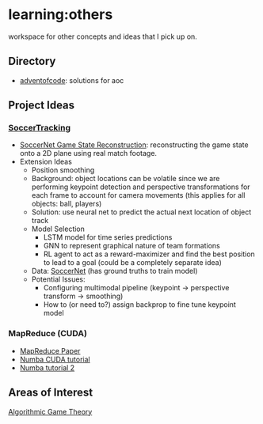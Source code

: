 # learning:others
workspace for other concepts and ideas that I pick up on.

## Directory
- [adventofcode](https://github.com/xynlophyl/adventofcode): solutions for aoc

## Project Ideas
### [SoccerTracking](https://github.com/xynlophyl/soccertracking)
- [SoccerNet Game State Reconstruction](https://arxiv.org/pdf/2404.11335): reconstructing the game state onto a 2D plane using real match footage. 
- Extension Ideas
    - Position smoothing 
    - Background: object locations can be volatile since we are performing keypoint detection and perspective transformations for each frame to account for camera movements (this applies for all objects: ball, players) 
    - Solution: use neural net to predict the actual next location of object track 
    - Model Selection
      - LSTM model for time series predictions 
      - GNN to represent graphical nature of team formations 
      - RL agent to act as a reward-maximizer and find the best position to lead to a goal (could be a completely separate idea) 
    - Data: [SoccerNet](https://huggingface.co/datasets/SoccerNet/SN-GSR-2024/tree/main) (has ground truths to train model) 
    - Potential Issues: 
      - Configuring multimodal pipeline (keypoint -> perspective transform -> smoothing)
      - How to (or need to?) assign backprop to fine tune keypoint model
### MapReduce (CUDA)
- [MapReduce Paper](https://static.googleusercontent.com/media/research.google.com/en//archive/mapreduce-osdi04.pdf)
- [Numba CUDA tutorial](https://colab.research.google.com/github/NVIDIA/accelerated-computing-hub/blob/main/gpu-python-tutorial/2.0_Numba.ipynb?authuser=1#scrollTo=9723dc8a-9627-442f-becc-3d9fc5423096)
- [Numba tutorial 2](https://colab.research.google.com/github/NVIDIA/accelerated-computing-hub/blob/main/gpu-python-tutorial/3.0_Numba_gauss.ipynb#scrollTo=21fd0189-6e1a-49d1-972f-dc0e411548e4)

## Areas of Interest
[Algorithmic Game Theory](https://www.cs.cmu.edu/~sandholm/cs15-892F13/algorithmic-game-theory.pdf)
